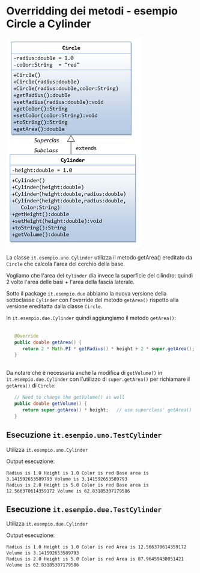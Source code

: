 # Overridding dei metodi - esempio Circle a Cylinder

![OOP_CircleCylinder](./OOP_CircleCylinder.png)  

La classe `it.esempio.uno.Cylinder` utilizza il metodo getArea() ereditato da `Circle` che calcola l'area del cerchio della base.

Vogliamo che l'area del `Cylinder` dia invece la superficie del cilindro: quindi 2 volte l'area delle basi + l'area della fascia laterale.

Sotto il package `it.esempio.due` abbiamo la nuova versione della sottoclasse `Cylinder` con l'override del metodo `getArea()` rispetto alla versione ereditatta dalla classe `Circle`.

In `it.esempio.due.Cylinder` quindi aggiungiamo il metodo `getArea()`:

```java

   @Override
   public double getArea() {
      return 2 * Math.PI * getRadius() * height + 2 * super.getArea();
   }
   
```

Da notare che è necessaria anche la modifica di  `getVolume()` in `it.esempio.due.Cylinder` con l'utilizzo di `super.getArea()` per richiamare il `getArea()` di `Circle`:

```java
   // Need to change the getVolume() as well
   public double getVolume() {
      return super.getArea() * height;   // use superclass' getArea()
   }
```

## Esecuzione `it.esempio.uno.TestCylinder`

Utilizza `it.esempio.uno.Cylinder`   

Output esecuzione:
```
Radius is 1.0 Height is 1.0 Color is red Base area is 3.141592653589793 Volume is 3.141592653589793  
Radius is 2.0 Height is 5.0 Color is red Base area is 12.566370614359172 Volume is 62.83185307179586
```

## Esecuzione `it.esempio.due.TestCylinder`

Utilizza `it.esempio.due.Cylinder`  

Output esecuzione: 
```
Radius is 1.0 Height is 1.0 Color is red Area is 12.566370614359172 Volume is 3.141592653589793
Radius is 2.0 Height is 5.0 Color is red Area is 87.96459430051421 Volume is 62.83185307179586 
```